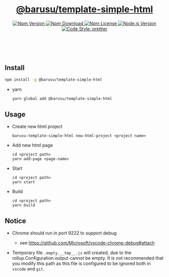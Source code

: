 <header>
  <h1 align="center">
    <a href="https://github.com/guanghechen/barusu/tree/master/templates/simple-html#readme">@barusu/template-simple-html</a>
  </h1>
  <div align="center">
    <a href="https://www.npmjs.com/package/@barusu/template-simple-html">
      <img
        alt="Npm Version"
        src="https://img.shields.io/npm/v/@barusu/template-simple-html.svg"
      />
    </a>
    <a href="https://www.npmjs.com/package/@barusu/template-simple-html">
      <img
        alt="Npm Download"
        src="https://img.shields.io/npm/dm/@barusu/template-simple-html.svg"
      />
    </a>
    <a href="https://www.npmjs.com/package/@barusu/template-simple-html">
      <img
        alt="Npm License"
        src="https://img.shields.io/npm/l/@barusu/template-simple-html.svg"
      />
    </a>
    <a href="https://github.com/nodejs/node">
      <img
        alt="Node.js Version"
        src="https://img.shields.io/node/v/@barusu/template-simple-html"
      />
    </a>
    <a href="https://github.com/prettier/prettier">
      <img
        alt="Code Style: prettier"
        src="https://img.shields.io/badge/code_style-prettier-ff69b4.svg?style=flat-square"
      />
    </a>
  </div>
</header>
<br/>


## Install

  ```bash
  npm install -g @barusu/template-simple-html
  ```

* yarn

  ```bash
  yarn global add @barusu/template-simple-html
  ```

## Usage

  * Create new html project
    ```shell
    barusu-template-simple-html new-html-project <project name>
    ```

  * Add new html page
    ```shell
    cd <project path>
    yarn add-page <page-name>
    ```

  * Start
    ```shell
    cd <project path>
    yarn start
    ```

  * Build
    ```shell
    cd <project path>
    yarn build
    ```

## Notice

  * Chrome should run in port 9222 to support debug
    - see https://github.com/Microsoft/vscode-chrome-debug#attach

  * Temporary file `.empty.__tmp__.js` will created, due to the rollup.Configuration.output cannot be empty. It is not recommended that you modify this path as this file is configured to be ignored both in `vscode` and `git`.
